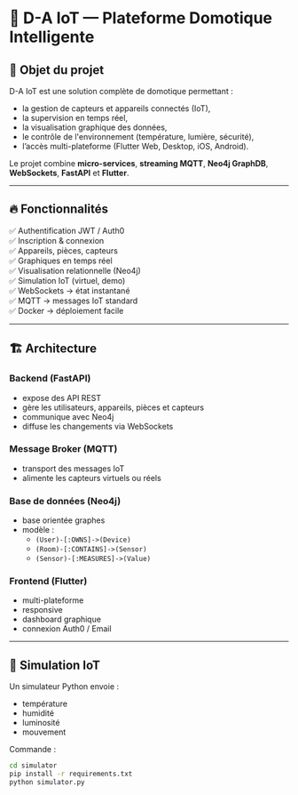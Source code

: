 # 📱 D-A IoT — Plateforme Domotique Intelligente

## 🎯 Objet du projet

D-A IoT est une solution complète de domotique permettant :
- la gestion de capteurs et appareils connectés (IoT),
- la supervision en temps réel,
- la visualisation graphique des données,
- le contrôle de l'environnement (température, lumière, sécurité),
- l’accès multi-plateforme (Flutter Web, Desktop, iOS, Android).

Le projet combine **micro-services**, **streaming MQTT**, **Neo4j GraphDB**, **WebSockets**, **FastAPI** et **Flutter**.

---

## 🔥 Fonctionnalités

✅ Authentification JWT / Auth0  
✅ Inscription & connexion  
✅ Appareils, pièces, capteurs  
✅ Graphiques en temps réel  
✅ Visualisation relationnelle (Neo4j)  
✅ Simulation IoT (virtuel, demo)  
✅ WebSockets → état instantané  
✅ MQTT → messages IoT standard  
✅ Docker → déploiement facile  

---

## 🏗️ Architecture

### Backend (FastAPI)
- expose des API REST
- gère les utilisateurs, appareils, pièces et capteurs
- communique avec Neo4j
- diffuse les changements via WebSockets

### Message Broker (MQTT)
- transport des messages IoT
- alimente les capteurs virtuels ou réels

### Base de données (Neo4j)
- base orientée graphes
- modèle :
  - `(User)-[:OWNS]->(Device)`
  - `(Room)-[:CONTAINS]->(Sensor)`
  - `(Sensor)-[:MEASURES]->(Value)`

### Frontend (Flutter)
- multi-plateforme
- responsive
- dashboard graphique
- connexion Auth0 / Email

---

## 🧪 Simulation IoT

Un simulateur Python envoie :
- température
- humidité
- luminosité
- mouvement

Commande :

```bash
cd simulator
pip install -r requirements.txt
python simulator.py
